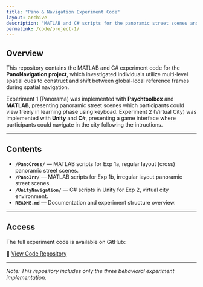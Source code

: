 ```yaml
---
title: "Pano & Navigation Experiment Code"
layout: archive
description: "MATLAB and C# scripts for the panoramic street scenes and virtual city experiment."
permalink: /code/project-1/
---
```


## Overview

This repository contains the MATLAB and C# experiment code for the **PanoNavigation project**, which investigated individuals utilize multi-level spatial cues to construct and shift between global-local reference frames during spatial navigation. 

Experiment 1 (Panorama) was implemented with **Psychtoolbox** and **MATLAB**, presenting panoramic street scenes which participants could view freely in learning phase using keyboad. 
Experiment 2 (Virtual City) was implemented with **Unity** and **C#**, presenting a game interface where participants could navigate in the city following the intructions. 

---

## Contents

- **`/PanoCross/`** — MATLAB scripts for Exp 1a, regular layout (cross) panoramic street scenes.  
- **`/PanoIrr/`** — MATLAB scripts for Exp 1b, irregular layout panoramic street scenes.
- **`/UnityNavigation/`** — C# scripts in Unity for Exp 2, virtual city environment.
- **`README.md`** — Documentation and experiment structure overview.

---

## Access

The full experiment code is available on GitHub:

🔗 [View Code Repository](https://github.com/QihaoJoyHe/PanoNavigation)

---

*Note: This repository includes only the three behavioral experiment implementation.*
